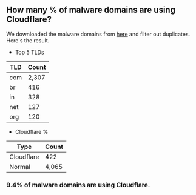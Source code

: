 ## How many % of malware domains are using Cloudflare?


We downloaded the malware domains from [here](https://urlhaus.abuse.ch) and filter out duplicates.
Here's the result.


[//]: # (start replacement)


- Top 5 TLDs

| TLD | Count |
| --- | --- |
| com | 2,307 |
| br | 416 |
| in | 328 |
| net | 127 |
| org | 120 |


- Cloudflare %

| Type | Count |
| --- | --- |
| Cloudflare | 422 |
| Normal | 4,065 |


### 9.4% of malware domains are using Cloudflare.